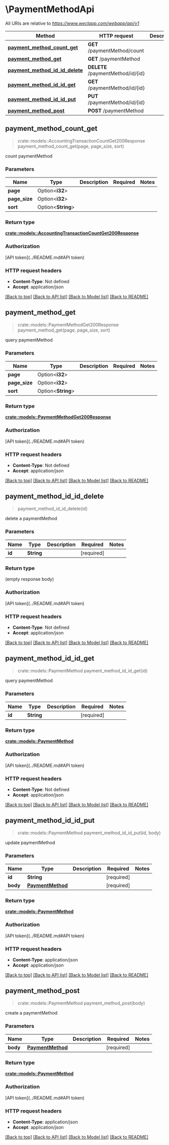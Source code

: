 # \PaymentMethodApi

All URIs are relative to *https://www.weclapp.com/webapp/api/v1*

Method | HTTP request | Description
------------- | ------------- | -------------
[**payment_method_count_get**](PaymentMethodApi.md#payment_method_count_get) | **GET** /paymentMethod/count | 
[**payment_method_get**](PaymentMethodApi.md#payment_method_get) | **GET** /paymentMethod | 
[**payment_method_id_id_delete**](PaymentMethodApi.md#payment_method_id_id_delete) | **DELETE** /paymentMethod/id/{id} | 
[**payment_method_id_id_get**](PaymentMethodApi.md#payment_method_id_id_get) | **GET** /paymentMethod/id/{id} | 
[**payment_method_id_id_put**](PaymentMethodApi.md#payment_method_id_id_put) | **PUT** /paymentMethod/id/{id} | 
[**payment_method_post**](PaymentMethodApi.md#payment_method_post) | **POST** /paymentMethod | 



## payment_method_count_get

> crate::models::AccountingTransactionCountGet200Response payment_method_count_get(page, page_size, sort)


count paymentMethod

### Parameters


Name | Type | Description  | Required | Notes
------------- | ------------- | ------------- | ------------- | -------------
**page** | Option<**i32**> |  |  |
**page_size** | Option<**i32**> |  |  |
**sort** | Option<**String**> |  |  |

### Return type

[**crate::models::AccountingTransactionCountGet200Response**](_accountingTransaction_count_get_200_response.md)

### Authorization

[API token](../README.md#API token)

### HTTP request headers

- **Content-Type**: Not defined
- **Accept**: application/json

[[Back to top]](#) [[Back to API list]](../README.md#documentation-for-api-endpoints) [[Back to Model list]](../README.md#documentation-for-models) [[Back to README]](../README.md)


## payment_method_get

> crate::models::PaymentMethodGet200Response payment_method_get(page, page_size, sort)


query paymentMethod

### Parameters


Name | Type | Description  | Required | Notes
------------- | ------------- | ------------- | ------------- | -------------
**page** | Option<**i32**> |  |  |
**page_size** | Option<**i32**> |  |  |
**sort** | Option<**String**> |  |  |

### Return type

[**crate::models::PaymentMethodGet200Response**](_paymentMethod_get_200_response.md)

### Authorization

[API token](../README.md#API token)

### HTTP request headers

- **Content-Type**: Not defined
- **Accept**: application/json

[[Back to top]](#) [[Back to API list]](../README.md#documentation-for-api-endpoints) [[Back to Model list]](../README.md#documentation-for-models) [[Back to README]](../README.md)


## payment_method_id_id_delete

> payment_method_id_id_delete(id)


delete a paymentMethod

### Parameters


Name | Type | Description  | Required | Notes
------------- | ------------- | ------------- | ------------- | -------------
**id** | **String** |  | [required] |

### Return type

 (empty response body)

### Authorization

[API token](../README.md#API token)

### HTTP request headers

- **Content-Type**: Not defined
- **Accept**: application/json

[[Back to top]](#) [[Back to API list]](../README.md#documentation-for-api-endpoints) [[Back to Model list]](../README.md#documentation-for-models) [[Back to README]](../README.md)


## payment_method_id_id_get

> crate::models::PaymentMethod payment_method_id_id_get(id)


query paymentMethod

### Parameters


Name | Type | Description  | Required | Notes
------------- | ------------- | ------------- | ------------- | -------------
**id** | **String** |  | [required] |

### Return type

[**crate::models::PaymentMethod**](paymentMethod.md)

### Authorization

[API token](../README.md#API token)

### HTTP request headers

- **Content-Type**: Not defined
- **Accept**: application/json

[[Back to top]](#) [[Back to API list]](../README.md#documentation-for-api-endpoints) [[Back to Model list]](../README.md#documentation-for-models) [[Back to README]](../README.md)


## payment_method_id_id_put

> crate::models::PaymentMethod payment_method_id_id_put(id, body)


update paymentMethod

### Parameters


Name | Type | Description  | Required | Notes
------------- | ------------- | ------------- | ------------- | -------------
**id** | **String** |  | [required] |
**body** | [**PaymentMethod**](PaymentMethod.md) |  | [required] |

### Return type

[**crate::models::PaymentMethod**](paymentMethod.md)

### Authorization

[API token](../README.md#API token)

### HTTP request headers

- **Content-Type**: application/json
- **Accept**: application/json

[[Back to top]](#) [[Back to API list]](../README.md#documentation-for-api-endpoints) [[Back to Model list]](../README.md#documentation-for-models) [[Back to README]](../README.md)


## payment_method_post

> crate::models::PaymentMethod payment_method_post(body)


create a paymentMethod

### Parameters


Name | Type | Description  | Required | Notes
------------- | ------------- | ------------- | ------------- | -------------
**body** | [**PaymentMethod**](PaymentMethod.md) |  | [required] |

### Return type

[**crate::models::PaymentMethod**](paymentMethod.md)

### Authorization

[API token](../README.md#API token)

### HTTP request headers

- **Content-Type**: application/json
- **Accept**: application/json

[[Back to top]](#) [[Back to API list]](../README.md#documentation-for-api-endpoints) [[Back to Model list]](../README.md#documentation-for-models) [[Back to README]](../README.md)

